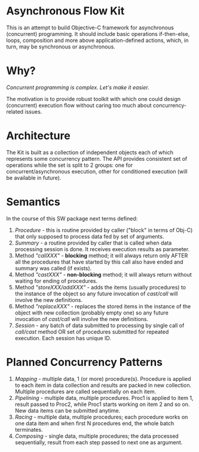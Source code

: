 # Asynchronous Flow Kit
This is an attempt to build Objective-C framework for asynchronous (concurrent) programming. 
It should include basic operations if-then-else, loops, composition and more above application-defined actions, which, in turn, may be synchronous or asynchronous.

# Why?
*Concurrent programming is complex. Let's make it easier.*

The motivation is to provide robust toolkit with which one could design (concurrent) execution flow without caring too much about concurrency-related issues.

# Architecture
The Kit is built as a collection of independent objects each of which represents some concurrency pattern.
The API provides consistent set of operations while the set is split to 2 groups: one for concurrent/asynchronous execution, other for conditioned execution (will be available in future).

# Semantics
In the course of this SW package next terms defined:
1. *Procedure* - this is routine provided by caller ("block" in terms of Obj-C) that only supposed to process data fed by set of arguments.
2. *Summary* - a routine provided by caller that is called when data processing session is done. It receives execution results as parameter.
3. Method *"callXXX"* - **blocking** method; it will always return only AFTER all the procedures that have started by this call also have ended and summary was called (if exists).
3. Method *"castXXX"* - **non-blocking** method; it will always return without waiting for ending of procedures.
4. Method *"storeXXX/addXXX"* - adds the items (usually procedures) to the instance of the object so any future invocation of *cast/call* will involve the new definitions.
5. Method *"replaceXXX"* - replaces the stored items in the instance of the object with new collection (probably empty one) so any future invocation of *cast/call* will involve the new definitions.
6. *Session* - any batch of data submitted to processing by single call of *call/cast* method OR set of procedures submitted for repeated execution. Each session has unique ID.

# Planned Concurrency Patterns
1. *Mapping* - multiple data, 1 (or more) procedure(s). Procedure is applied to each item in data collection and results are packed in new collection. Multiple procedures are called sequentially on each item.
2. *Pipelining* - multiple data, multiple procedures. Proc1 is applied to item 1, result passed to Proc2, while Proc1 starts working on item 2 and so on. New data items can be submitted anytime.
3. *Racing* - multiple data, multiple procedures; each procedure works on one data item and when first N procedures end, the whole batch terminates.
4. *Composing* - single data, multiple procedures; the data processed sequentially, result from each step passed to next one as argument.

